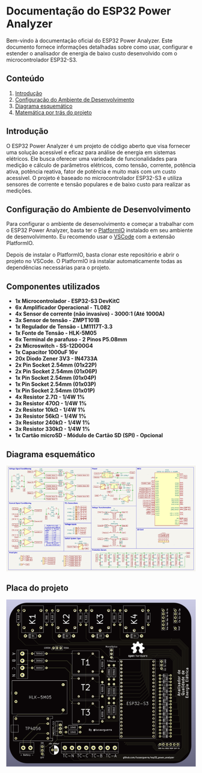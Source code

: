 # Documentação do ESP32 Power Analyzer

Bem-vindo à documentação oficial do ESP32 Power Analyzer. Este documento fornece informações detalhadas sobre como usar, configurar e estender o analisador de energia de baixo custo desenvolvido com o microcontrolador ESP32-S3.



## Conteúdo

1. [Introdução](#introdução)
2. [Configuração do Ambiente de Desenvolvimento](#configuração-do-ambiente-de-desenvolvimento)
3. [Diagrama esquemático](#diagrama-esquemático)
4. [Matemática por trás do projeto](#matemática-por-trás-do-projeto)



## Introdução

O ESP32 Power Analyzer é um projeto de código aberto que visa fornecer uma solução acessível e eficaz para análise de energia em sistemas elétricos. Ele busca oferecer uma variedade de funcionalidades para medição e cálculo de parâmetros elétricos, como tensão, corrente, potência ativa, potência reativa, fator de potência e muito mais com um custo acessível. O projeto é baseado no microcontrolador ESP32-S3 e utiliza sensores de corrente e tensão populares e de baixo custo para realizar as medições.



## Configuração do Ambiente de Desenvolvimento

Para configurar o ambiente de desenvolvimento e começar a trabalhar com o ESP32 Power Analyzer, basta ter o [PlatformIO](https://platformio.org) instalado em seu ambiente de desenvolvimento. Eu recomendo usar o [VSCode](https://code.visualstudio.com) com a extensão PlatformIO.

Depois de instalar o PlatformIO, basta clonar este repositório e abrir o projeto no VSCode. O PlatformIO irá instalar automaticamente todas as dependências necessárias para o projeto.



## Componentes utilizados

- **1x Microcontrolador - ESP32-S3 DevKitC**
- **6x Amplificador Operacional - TL082**
- **4x Sensor de corrente (não invasivo) - 3000:1 (Até 1000A)**
- **3x Sensor de tensão - ZMPT101B**
- **1x Regulador de Tensão - LM1117T-3.3**
- **1x Fonte de Tensão - HLK-5M05**
- **6x Terminal de parafuso - 2 Pinos P5.08mm**
- **2x Microswitch - SS-12D00G4**
- **1x Capacitor 1000uF 16v**
- **20x Diodo Zener 3V3 - IN4733A**
- **2x Pin Socket 2.54mm (01x22P)**
- **2x Pin Socket 2.54mm (01x06P)**
- **1x Pin Socket 2.54mm (01x04P)**
- **1x Pin Socket 2.54mm (01x03P)**
- **1x Pin Socket 2.54mm (01x01P)**
- **4x Resistor 2.7Ω - 1/4W 1%**
- **3x Resistor 470Ω - 1/4W 1%**
- **2x Resistor 10kΩ - 1/4W 1%**
- **3x Resistor 56kΩ - 1/4W 1%**
- **3x Resistor 240kΩ - 1/4W 1%**
- **3x Resistor 330kΩ - 1/4W 1%**
- **1x Cartão microSD - Módulo de Cartão SD (SPI) - Opcional**



## Diagrama esquemático

![Diagrama esquemático](./schematic.png)



## Placa do projeto

![Placa do projeto](./board.png)